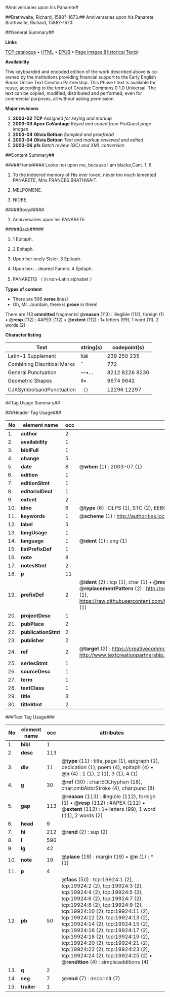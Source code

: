 #Anniversaries upon his Panarete#

##Brathwaite, Richard, 1588?-1673.##
Anniversaries upon his Panarete
Brathwaite, Richard, 1588?-1673.

##General Summary##

**Links**

[TCP catalogue](http://www.ota.ox.ac.uk/tcp/)  • 
[HTML](http://tei.it.ox.ac.uk/tcp/Texts-HTML/free/A16/A16647.html)  • 
[EPUB](http://tei.it.ox.ac.uk/tcp/Texts-EPUB/free/A16/A16647.epub) • 
[Page images (Historical Texts)](https://data.historicaltexts.jisc.ac.uk/view?pubId=eebo-99854499e&pageId=eebo-99854499e-19924-1)

**Availability**

This keyboarded and encoded edition of the
	       work described above is co-owned by the institutions
	       providing financial support to the Early English Books
	       Online Text Creation Partnership. This Phase I text is
	       available for reuse, according to the terms of Creative
	       Commons 0 1.0 Universal. The text can be copied,
	       modified, distributed and performed, even for
	       commercial purposes, all without asking permission.

**Major revisions**

1. __2003-02__ __TCP__ *Assigned for keying and markup*
1. __2003-03__ __Apex CoVantage__ *Keyed and coded from ProQuest page images*
1. __2003-04__ __Olivia Bottum__ *Sampled and proofread*
1. __2003-04__ __Olivia Bottum__ *Text and markup reviewed and edited*
1. __2003-06__ __pfs__ *Batch review (QC) and XML conversion*

##Content Summary##

#####Front#####
Looke not upon me, because I am blacke,Cant. 1. 6.
1. To the indeered memory of His ever loved, never too much lamented PANARETE, Mris FRANCES BRATHWAIT.

1. MELPOMENE.

1. NIOBE.

#####Body#####

1. Anniversaries upon his PANARETE.

#####Back#####

1. 1 Epitaph.

1. 2 Epitaph.

1. Upon her onely Sister. 3 Epitaph.

1. Upon he•… dearest Fannie. 4 Epitaph.

1. PANARETIS 〈 in non-Latin alphabet 〉

**Types of content**

  * There are 596 **verse** lines!
  * Oh, Mr. Jourdain, there is **prose** in there!

There are 113 **ommitted** fragments! 
 @__reason__ (113) : illegible (112), foreign (1)  •  @__resp__ (112) : #APEX (112)  •  @__extent__ (112) : 1+ letters (99), 1 word (11), 2 words (2)

**Character listing**


|Text|string(s)|codepoint(s)|
|---|---|---|
|Latin-1 Supplement|ïúë|239 250 235|
|Combining             Diacritical Marks|̄|772|
|General Punctuation|—•…|8212 8226 8230|
|Geometric Shapes|◊▪|9674 9642|
|CJKSymbolsandPunctuation|〈〉|12296 12297|

##Tag Usage Summary##

###Header Tag Usage###

|No|element name|occ|attributes|
|---|---|---|---|
|1.|__author__|2||
|2.|__availability__|1||
|3.|__biblFull__|1||
|4.|__change__|5||
|5.|__date__|8| @__when__ (1) : 2003-07 (1)|
|6.|__edition__|1||
|7.|__editionStmt__|1||
|8.|__editorialDecl__|1||
|9.|__extent__|2||
|10.|__idno__|6| @__type__ (6) : DLPS (1), STC (2), EEBO-CITATION (1), PROQUEST (1), VID (1)|
|11.|__keywords__|1| @__scheme__ (1) : http://authorities.loc.gov/ (1)|
|12.|__label__|5||
|13.|__langUsage__|1||
|14.|__language__|1| @__ident__ (1) : eng (1)|
|15.|__listPrefixDef__|1||
|16.|__note__|8||
|17.|__notesStmt__|2||
|18.|__p__|11||
|19.|__prefixDef__|2| @__ident__ (2) : tcp (1), char (1)  •  @__matchPattern__ (2) : ([0-9\-]+):([0-9IVX]+) (1), (.+) (1)  •  @__replacementPattern__ (2) : http://eebo.chadwyck.com/downloadtiff?vid=$1&page=$2 (1), https://raw.githubusercontent.com/textcreationpartnership/Texts/master/tcpchars.xml#$1 (1)|
|20.|__projectDesc__|1||
|21.|__pubPlace__|2||
|22.|__publicationStmt__|2||
|23.|__publisher__|2||
|24.|__ref__|2| @__target__ (2) : https://creativecommons.org/publicdomain/zero/1.0/ (1), http://www.textcreationpartnership.org/docs/. (1)|
|25.|__seriesStmt__|1||
|26.|__sourceDesc__|1||
|27.|__term__|1||
|28.|__textClass__|1||
|29.|__title__|3||
|30.|__titleStmt__|2||


###Text Tag Usage###

|No|element name|occ|attributes|
|---|---|---|---|
|1.|__bibl__|1||
|2.|__desc__|113||
|3.|__div__|11| @__type__ (11) : title_page (1), epigraph (1), dedication (1), poem (4), epitaph (4)  •  @__n__ (4) : 1 (1), 2 (1), 3 (1), 4 (1)|
|4.|__g__|30| @__ref__ (30) : char:EOLhyphen (18), char:cmbAbbrStroke (4), char:punc (8)|
|5.|__gap__|113| @__reason__ (113) : illegible (112), foreign (1)  •  @__resp__ (112) : #APEX (112)  •  @__extent__ (112) : 1+ letters (99), 1 word (11), 2 words (2)|
|6.|__head__|9||
|7.|__hi__|212| @__rend__ (2) : sup (2)|
|8.|__l__|596||
|9.|__lg__|42||
|10.|__note__|19| @__place__ (19) : margin (19)  •  @__n__ (1) : * (1)|
|11.|__p__|4||
|12.|__pb__|50| @__facs__ (50) : tcp:19924:1 (2), tcp:19924:2 (2), tcp:19924:3 (2), tcp:19924:4 (2), tcp:19924:5 (2), tcp:19924:6 (2), tcp:19924:7 (2), tcp:19924:8 (2), tcp:19924:9 (2), tcp:19924:10 (2), tcp:19924:11 (2), tcp:19924:12 (2), tcp:19924:13 (2), tcp:19924:14 (2), tcp:19924:15 (2), tcp:19924:16 (2), tcp:19924:17 (2), tcp:19924:18 (2), tcp:19924:19 (2), tcp:19924:20 (2), tcp:19924:21 (2), tcp:19924:22 (2), tcp:19924:23 (2), tcp:19924:24 (2), tcp:19924:25 (2)  •  @__rendition__ (4) : simple:additions (4)|
|13.|__q__|2||
|14.|__seg__|7| @__rend__ (7) : decorInit (7)|
|15.|__trailer__|1||
